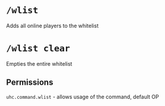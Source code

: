 # `/wlist`

Adds all online players to the whitelist

# `/wlist clear`

Empties the entire whitelist

## Permissions

`uhc.command.wlist` - allows usage of the command, default OP